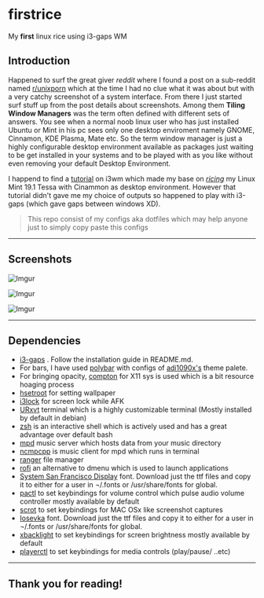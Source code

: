 # firstrice
My **first** linux rice using i3-gaps WM

## Introduction

Happened to surf the great giver *reddit* where I found a post on a sub-reddit named [r/unixporn](https://www.reddit.com/r/unixporn/)
which at the time I had no clue what it was about but with a very catchy screenshot of a system interface. From there I just started
surf stuff up from the post details about screenshots. Among them **Tiling Window Managers** was the term often defined with different sets of 
answers. You see when a normal noob linux user who has just installed Ubuntu or Mint in his pc sees only one desktop enviroment namely
GNOME, Cinnamon, KDE Plasma, Mate etc. So the term window manager is just a highly configurable desktop environment available as packages
just waiting to be get installed in your systems and to be played with as you like without even removing your default Desktop Environment.

I happend to find a [tutorial](https://youtu.be/j1I63wGcvU4) on i3wm which made my base on [*ricing*](https://www.urbandictionary.com/define.php?term=ricing) my Linux Mint
19.1 Tessa with Cinammon as desktop environment. However that tutorial didn't gave me my choice of outputs so happened to play with 
i3-gaps (which gave gaps between windows XD).

>This repo consist of my configs aka dotfiles which may help anyone just to simply copy paste this configs


---------------------------------------------------------------------------------------------------------------------------------

## Screenshots

![Imgur](https://i.imgur.com/cZzm7E2.png)

![Imgur](https://i.imgur.com/SfZunk6.png)

![Imgur](https://i.imgur.com/j9ytr7D.png)

---------------------------------------------------------------------------------------------------------------------------------

## Dependencies


- [i3-gaps](https://github.com/Airblader/i3) . Follow the installation guide in README.md.
- For bars, I have used [polybar](https://github.com/polybar/polybar) with configs of [adi1090x's](https://github.com/adi1090x/polybar-themes#-polybar-8) theme palete. 
- For bringing opacity, [compton](https://github.com/chjj/compton) for X11 sys is used which is a bit resource hoaging process
- [hsetroot](https://github.com/himdel/hsetroot) for setting wallpaper
- [i3lock](https://github.com/i3/i3lock) for screen lock while AFK
- [URxvt](https://linux.die.net/man/1/urxvt) terminal which is a highly customizable terminal (Mostly installed by default in debian)
- [zsh](https://www.zsh.org/) is an interactive shell which is actively used and has a great advantage over default bash
- [mpd](https://www.musicpd.org/) music server which hosts data from your music directory 
- [ncmpcpp](https://wiki.archlinux.org/index.php/Ncmpcpp) is music client for mpd which runs in terminal 
- [ranger](https://github.com/ranger/ranger) file manager
- [rofi](https://github.com/davatorium/rofi) an alternative to dmenu which is used to launch applications
- [System San Francisco Display](https://github.com/supermarin/YosemiteSanFranciscoFont) font. Download just the ttf files and copy it to either for a user in ¬/.fonts or /usr/share/fonts for global.
- [pactl](https://linux.die.net/man/1/pactl) to set keybindings for volume control which pulse audio volume controller mostly available by default 
- [scrot](https://www.tecmint.com/take-screenshots-in-linux-using-scrot/) to set keybindings for MAC OSx like screenshot captures
- [Iosevka](https://typeof.net/Iosevka/) font. Download just the ttf files and copy it to either for a user in ¬/.fonts or /usr/share/fonts for global.
- [xbacklight](https://linux.die.net/man/1/xbacklight) to set keybindings for screen brightness mostly available by default
- [playerctl](https://github.com/altdesktop/playerctl) to set keybindings for media controls (play/pause/ ..etc)
 
 
 -------------------------------------------------------------------------------------------------------------------------------
 
 ## Thank you for reading!
